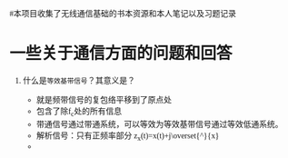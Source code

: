 <font face="STCAIYUN">

#本项目收集了无线通信基础的书本资源和本人笔记以及习题记录
# 一些关于通信方面的问题和回答

1. 什么是`等效基带信号`？其意义是？

    -  就是频带信号的复包络平移到了原点处
    -  包含了除f<sub>c</sub>处的所有信息
    - 带通信号通过带通系统，可以等效为等效基带信号通过等效低通系统。
    -  解析信号：只有正频率部分
            z<sub>x</sub>(t)=x(t)+j\overset{^}{x}
    -  
